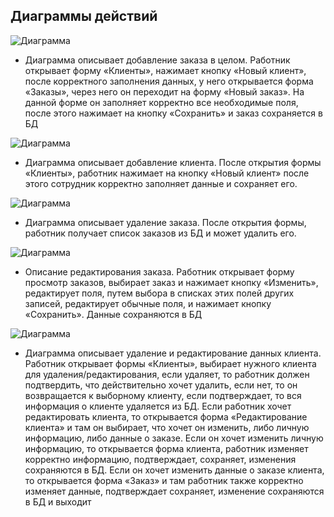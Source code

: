 ## Диаграммы действий
![Диаграмма](file:///C:/Users/user/Downloads/Диаграммы,схемы/act1.jpg)
+ Диаграмма описывает добавление заказа в целом. 
Работник открывает форму «Клиенты», нажимает кнопку «Новый клиент», после корректного заполнения данных, у него открывается форма «Заказы», через него он переходит на форму «Новый заказ». 
На данной форме он заполняет корректно все необходимые поля, после этого нажимает на кнопку «Сохранить» и заказ сохраняется в БД

![Диаграмма](file:///C:/Users/user/Downloads/Диаграммы,схемы/act2.jpg)
+ Диаграмма описывает добавление клиента.
 После открытия формы «Клиенты», работник нажимает на кнопку «Новый клиент» после этого сотрудник корректно заполняет данные и сохраняет его.

![Диаграмма](file:///C:/Users/user/Downloads/Диаграммы,схемы/act3.jpg)
+ Диаграмма описывает удаление заказа. После открытия формы, работник получает список заказов из БД и может удалить его.  

![Диаграмма](file:///C:/Users/user/Downloads/Диаграммы,схемы/act4.jpg)
+ Описание редактирования заказа. Работник открывает форму просмотр заказов, выбирает заказ и нажимает кнопку «Изменить», редактирует поля, путем выбора в списках этих полей других записей, редактирует обычные поля, и нажимает кнопку «Сохранить». 
Данные сохраняются в БД

![Диаграмма](file:///C:/Users/user/Downloads/Диаграммы,схемы/act5.png)
+ Диаграмма описывает удаление и редактирование данных клиента. 
Работник открывает формы «Клиенты», выбирает нужного клиента для удаления/редактирования, если удаляет, то работник должен подтвердить, что действительно хочет удалить, если нет, то он возвращается к выборному клиенту, если подтверждает, то вся информация о клиенте удаляется из БД. 
Если работник хочет редактировать клиента, то открывается форма «Редактирование клиента» и там он выбирает, что хочет он изменить, либо личную информацию, либо данные о заказе. Если он хочет изменить личную информацию, то открывается форма клиента, работник изменяет корректно информацию, подтверждает, сохраняет, изменения сохраняются в БД. 
Если он хочет изменить данные о заказе клиента, то открывается форма «Заказ» и там работник также корректно изменяет данные, подтверждает сохраняет, изменение сохраняются в БД и выходит